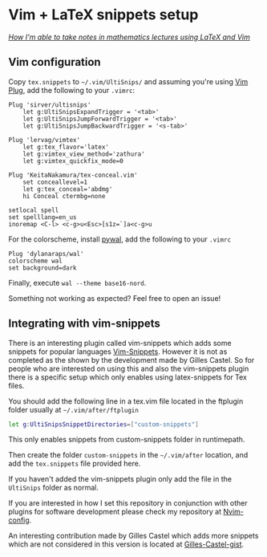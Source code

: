 # Vim + LaTeX snippets setup

*[How I'm able to take notes in mathematics lectures using LaTeX and Vim](https://castel.dev/post/lecture-notes-1/)*

## Vim configuration

Copy `tex.snippets` to `~/.vim/UltiSnips/` and assuming you're using [Vim Plug](https://github.com/junegunn/vim-plug), add the following to your `.vimrc`:

```vim
Plug 'sirver/ultisnips'
    let g:UltiSnipsExpandTrigger = '<tab>'
    let g:UltiSnipsJumpForwardTrigger = '<tab>'
    let g:UltiSnipsJumpBackwardTrigger = '<s-tab>'

Plug 'lervag/vimtex'
    let g:tex_flavor='latex'
    let g:vimtex_view_method='zathura'
    let g:vimtex_quickfix_mode=0

Plug 'KeitaNakamura/tex-conceal.vim'
    set conceallevel=1
    let g:tex_conceal='abdmg'
    hi Conceal ctermbg=none

setlocal spell
set spelllang=en_us
inoremap <C-l> <c-g>u<Esc>[s1z=`]a<c-g>u
```

For the colorscheme, install [pywal](https://github.com/dylanaraps/pywal), add the following to your `.vimrc`

```vim
Plug 'dylanaraps/wal'
colorscheme wal
set background=dark
```

Finally, execute `wal --theme base16-nord`.

Something not working as expected? Feel free to open an issue!

## Integrating with vim-snippets

There is an interesting plugin called vim-snippets which adds some snippets for
popular languages [Vim-Snippets](https://github.com/honza/vim-snippets). However it is not as completed as the shown by the
development made by Gilles Castel. So for people who are interested on using
this and also the vim-snippets plugin there is a specific setup which only
enables using latex-snippets for Tex files.

You should add the following line in a tex.vim file located in the ftplugin
folder usually at `~/.vim/after/ftplugin`
```bash
let g:UltiSnipsSnippetDirectories=["custom-snippets"]
```

This only enables snippets from custom-snippets folder in runtimepath.

Then create the folder `custom-snippets` in the `~/.vim/after` location, and
add the `tex.snippets` file provided here.

If you haven't added the vim-snippets plugin only add the file in the `UltiSnips` folder as normal.

If you are interested in how I set this repository in conjunction with other
plugins for software development please check my repository at [Nvim-config](https://github.com/LuighiV/nvim-config).

An interesting contribution made by Gilles Castel which adds more snippets which are
not considered in this version is located at [Gilles-Castel-gist](https://gist.github.com/gillescastel/8da990dbc83c1c86f8ca048bc83624f0).
